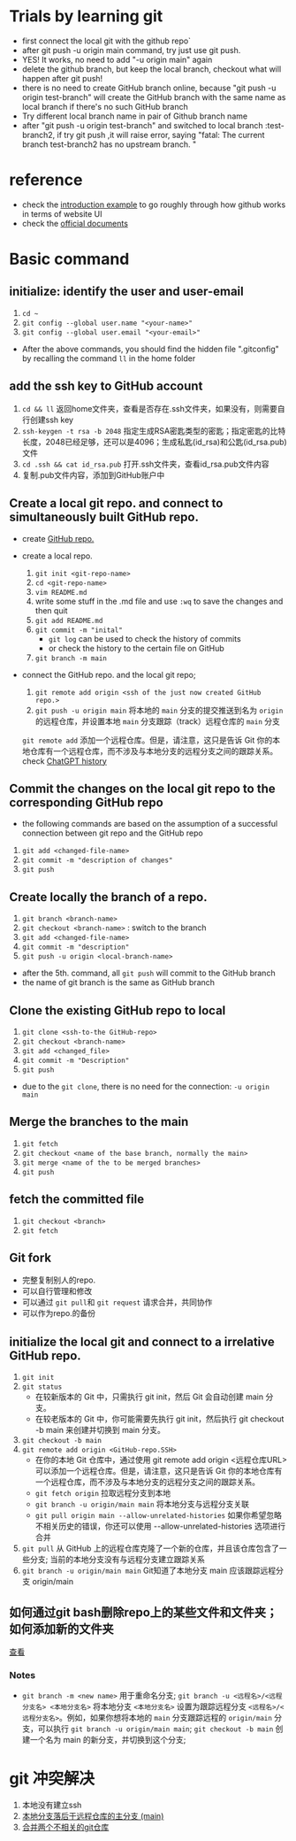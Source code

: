 # Trials by learning git
- first connect the local git with the github repo`
- after git push -u origin main command, try just use git push.
- YES! It works, no need to add "-u origin main" again
- delete the github branch, but keep the local branch, checkout what will happen after git push!
- there is no need to create GitHub branch online, because "git push -u origin test-branch" will create the GitHub branch with the same name as local branch if there's no such GitHub branch 
- Try different local branch name in pair of Github branch name
- after "git push -u origin test-branch" and switched to local branch :test-branch2, if try git push ,it will raise error, saying "fatal: The current branch test-branch2 has no upstream branch. "

# reference
- check the [introduction example](https://docs.github.com/en/get-started/quickstart/hello-world) to go roughly through how github works in terms of website UI
- check the [official documents](https://docs.github.com/en/get-started/using-git/about-git#example-contribute-to-an-existing-repository)

# Basic command
## initialize: identify the user and user-email
1. `cd ~`
2. `git config --global user.name "<your-name>"`
3. `git config --global user.email "<your-email>"`
- After the above commands, you should find the hidden file ".gitconfig" by recalling the command `ll` in the home folder

## add the ssh key to GitHub account
1. `cd && ll` 返回home文件夹，查看是否存在.ssh文件夹，如果没有，则需要自行创建ssh key
2. `ssh-keygen -t rsa -b 2048` 指定生成RSA密匙类型的密匙；指定密匙的比特长度，2048已经足够，还可以是4096；生成私匙(id_rsa)和公匙(id_rsa.pub)文件
3. `cd .ssh && cat id_rsa.pub` 打开.ssh文件夹，查看id_rsa.pub文件内容
4. 复制.pub文件内容，添加到GitHub账户中

## Create a local git repo. and connect to simultaneously built GitHub repo.
- create [GitHub repo.](https://docs.github.com/en/get-started/quickstart/create-a-repo?tool=webui)
- create a local repo.
  1. `git init <git-repo-name>`
  2. `cd <git-repo-name>`
  3. `vim README.md`
  4. write some stuff in the .md file and use `:wq` to save the changes and then quit
  5. `git add README.md`
  6. `git commit -m "inital"`
     - `git log` can be used to check the history of commits
     - or check the history to the certain file on GitHub
  8. `git branch -m main`
- connect the GitHub repo. and the local git repo; 
  1. `git remote add origin <ssh of the just now created GitHub repo.>`
  2. `git push -u origin main` 将本地的 `main` 分支的提交推送到名为 `origin` 的远程仓库，并设置本地 `main` 分支跟踪（track）远程仓库的 `main` 分支

  `git remote add` 添加一个远程仓库。但是，请注意，这只是告诉 Git 你的本地仓库有一个远程仓库，而不涉及与本地分支的远程分支之间的跟踪关系。check [ChatGPT history](https://chat.openai.com/share/eae04fb6-8c31-4458-ad06-551ac8c03b56)
## Commit the changes on the local git repo to the corresponding GitHub repo
- the following commands are based on the assumption of a successful connection between git repo and the GitHub repo
1. `git add <changed-file-name>`
2. `git commit -m "description of changes"`
3. `git push`

## Create locally the branch of a repo.
1. `git branch <branch-name>`
2. `git checkout <branch-name>` : switch to the branch
3. `git add <changed-file-name>`
4. `git commit -m "description"`
5. `git push -u origin <local-branch-name>`
- after the 5th. command, all `git push` will commit to the GitHub branch
- the name of git branch is the same as GitHub branch

## Clone the existing GitHub repo to local
1. `git clone <ssh-to-the GitHub-repo>`
2. `git checkout <branch-name>`
3. `git add <changed_file>`
4. `git commit -m "Description"`
5. `git push`
- due to the `git clone`, there is no need for the connection: `-u origin main`

## Merge the branches to the main 
1. `git fetch`
2. `git checkout <name of the base branch, normally the main>`
3. `git merge <name of the to be merged branches>`
4. `git push`

## fetch the committed file
1. `git checkout <branch>`
2. `git fetch`

## Git fork
- 完整复制别人的repo.
- 可以自行管理和修改
- 可以通过 `git pull`和 `git request` 请求合并，共同协作
- 可以作为repo.的备份

## initialize the local git and connect to a irrelative GitHub repo.
1. `git init`
2. `git status`
   - 在较新版本的 Git 中，只需执行 git init，然后 Git 会自动创建 main 分支。
   - 在较老版本的 Git 中，你可能需要先执行 git init，然后执行 git checkout -b main 来创建并切换到 main 分支。
3. `git checkout -b main`
4. `git remote add origin <GitHub-repo.SSH>`
   - 在你的本地 Git 仓库中，通过使用 git remote add origin <远程仓库URL> 可以添加一个远程仓库。但是，请注意，这只是告诉 Git 你的本地仓库有一个远程仓库，而不涉及与本地分支的远程分支之间的跟踪关系。
   - `git fetch origin` 拉取远程分支到本地
   - `git branch -u origin/main main` 将本地分支与远程分支关联
   - `git pull origin main --allow-unrelated-histories` 如果你希望忽略不相关历史的错误，你还可以使用 --allow-unrelated-histories 选项进行合并
5. `git pull` 从 GitHub 上的远程仓库克隆了一个新的仓库，并且该仓库包含了一些分支; 当前的本地分支没有与远程分支建立跟踪关系
6. `git branch -u origin/main main` Git知道了本地分支 main 应该跟踪远程分支 origin/main

## 如何通过git bash删除repo上的某些文件和文件夹；如何添加新的文件夹
[查看](https://chat.openai.com/share/ed4bcacd-ba23-4749-9e7e-c487298a7287)

### Notes
- `git branch -m <new name>` 用于重命名分支; `git branch -u <远程名>/<远程分支名> <本地分支名>` 将本地分支 `<本地分支名>` 设置为跟踪远程分支 `<远程名>/<远程分支名>`。例如，如果你想将本地的 `main` 分支跟踪远程的 `origin/main` 分支，可以执行 `git branch -u origin/main main`; `git checkout -b main` 创建一个名为 main 的新分支，并切换到这个分支;

# git 冲突解决
1. 本地没有建立ssh
2. [本地分支落后于远程仓库的主分支 (main)](https://chat.openai.com/share/7ba82828-72a9-486d-b80e-690bdcd0ea15)
3. [合并两个不相关的git仓库](https://chat.openai.com/share/82a06790-4d4a-4893-81f0-ec233de24a28)
